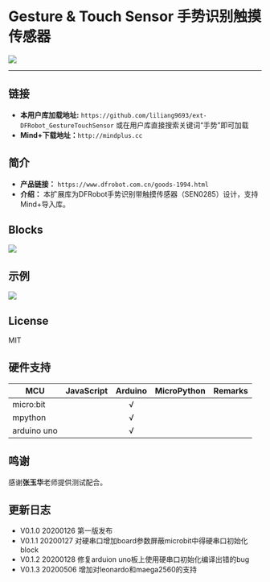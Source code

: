 # Gesture & Touch Sensor 手势识别触摸传感器



![](./arduinoC/_images/featured.png)

---------------------------------------------------------


## 链接
- **本用户库加载地址:** ```https://github.com/liliang9693/ext-DFRobot_GestureTouchSensor``` 或在用户库直接搜索关键词“手势”即可加载
- **Mind+下载地址：**```http://mindplus.cc```

## 简介
- **产品链接：** ```https://www.dfrobot.com.cn/goods-1994.html```  
- **介绍：** 本扩展库为DFRobot手势识别带触摸传感器（SEN0285）设计，支持Mind+导入库。

## Blocks

![](./arduinoC/_images/block.png)

## 示例
![](./arduinoC/_images/example.png)



## License

MIT

## 硬件支持

MCU                | JavaScript    | Arduino   | MicroPython    | Remarks
------------------ | :----------: | :----------: | :---------: | -----
micro:bit        |             |       √       |             | 
mpython        |             |        √      |             | 
arduino uno    |             |        √      |             | 

## 鸣谢
感谢**张玉华**老师提供测试配合。  

## 更新日志
- V0.1.0 20200126 第一版发布
- V0.1.1 20200127 对硬串口增加board参数屏蔽microbit中得硬串口初始化block
- V0.1.2 20200128 修复arduion uno板上使用硬串口初始化编译出错的bug
- V0.1.3 20200506 增加对leonardo和maega2560的支持


